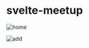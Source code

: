 ﻿# svelte-meetup
 
 ![home](https://user-images.githubusercontent.com/48029545/203413015-9cebbb50-85fc-4370-abeb-1e6e97e64559.png)

 
![add](https://user-images.githubusercontent.com/48029545/203413029-bd5a6bf8-5c89-45cc-9aad-312f93f102da.png)
